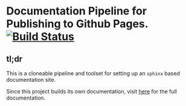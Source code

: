 # Documentation Pipeline for Publishing to Github Pages. [![Build Status](https://travis-ci.com/Zelgius/documentation-pipelines.svg?branch=master)](https://travis-ci.com/Zelgius/documentation-pipelines)

## tl;dr
This is a cloneable pipeline and toolset for setting up an `sphinx` based
documentation site. 

Since this project builds its own documentation, visit [here](https://zelgius.github.io/documentation-pipelines/) for the full
documentation.
